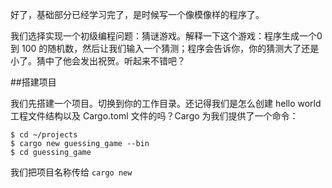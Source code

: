 好了，基础部分已经学习完了，是时候写一个像模像样的程序了。

我们选择实现一个初级编程问题：猜谜游戏。解释一下这个游戏：程序生成一个0 到 100 的随机数，然后让我们输入一个猜测；程序会告诉你，你的猜测大了还是小了。猜中了他会发出祝贺。听起来不错吧？

##搭建项目

我们先搭建一个项目。切换到你的工作目录。还记得我们是怎么创建 hello world 工程文件结构以及 Cargo.toml 文件的吗？Cargo 为我们提供了一个命令：

	$ cd ~/projects
	$ cargo new guessing_game --bin
	$ cd guessing_game
	
我们把项目名称传给 `cargo new`

